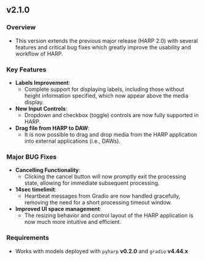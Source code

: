 ## v2.1.0
### Overview
- This version extends the previous major release (HARP 2.0) with several features and critical bug fixes which greatly improve the usability and workflow of HARP.

### Key Features
- **Labels Improvement**:
  - Complete support for displaying labels, including those without height information specified, which now appear above the media display.
- **New Input Controls**:
  - Dropdown and checkbox (toggle) controls are now fully supported in HARP.
- **Drag file from HARP to DAW**:
  - It is now possible to drag and drop media from the HARP application into external applications (i.e., DAWs).

### Major BUG Fixes
- **Cancelling Functionality**:
  - Clicking the cancel button will now promptly exit the processing state, allowing for immediate subsequent processing.
- **14sec timelimit**:
  - Heartbeat messages from Gradio are now handled gracefully, removing the need for a short processing timeout window.
- **Improved UI space management**:
  - The resizing behavior and control layout of the HARP application is now much more intuitive and efficient.

### Requirements
- Works with models deployed with `pyharp` **v0.2.0** and `gradio` **v4.44.x**
